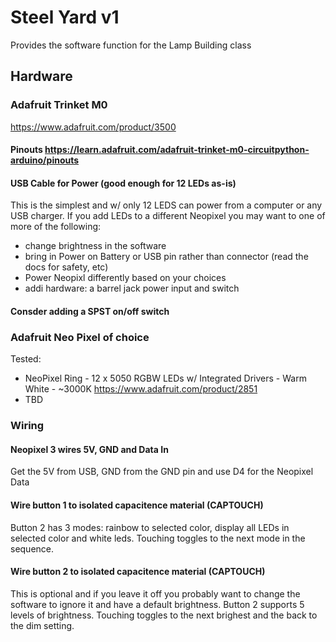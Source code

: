 # Steel Yard v1
Provides the software function for the Lamp Building class

## Hardware

### Adafruit Trinket M0
https://www.adafruit.com/product/3500

#### Pinouts https://learn.adafruit.com/adafruit-trinket-m0-circuitpython-arduino/pinouts

#### USB Cable for Power (good enough for 12 LEDs as-is)
This is the simplest and w/ only 12 LEDS can power from a computer or any USB charger.
If you add LEDs to a different Neopixel you may want to one of more of the following:
- change brightness in the software
- bring in Power on Battery or USB pin rather than connector (read the docs for safety, etc)
- Power Neopixl differently based on your choices
- addi hardware: a barrel jack power input and switch

#### Consder adding a SPST on/off switch

### Adafruit Neo Pixel of choice

Tested:
- NeoPixel Ring - 12 x 5050 RGBW LEDs w/ Integrated Drivers - Warm White - ~3000K https://www.adafruit.com/product/2851
- TBD

### Wiring

#### Neopixel 3 wires 5V, GND and Data In
Get the 5V from USB, GND from the GND pin and use D4 for the Neopixel Data

#### Wire button 1 to isolated capacitence material (CAPTOUCH)
Button 2 has 3 modes: rainbow to selected color, display all LEDs in selected color and white leds. Touching toggles to the next mode in the sequence.

#### Wire button 2 to isolated capacitence material (CAPTOUCH) 
This is optional and if you leave it off you probably want to change the software to ignore it and have a default brightness.
Button 2 supports 5 levels of brightness. Touching toggles to the next brighest and the back to the dim setting.
